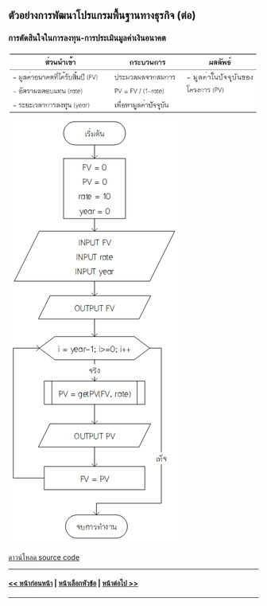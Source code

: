 ## ตัวอย่างการพัฒนาโปรแกรมพื้นฐานทางธุรกิจ (ต่อ)
### การตัดสินใจในการลงทุน-การประเมินมูลค่าเงินอนาคต

<img src=img/0900-5.png>



<img src=img/0905.png>

[ดาวน์โหลด source code](src/ch09_05.cpp)


---
#### [<< หน้าก่อนหน้า](0903-4.md) | [หน้าเลือกหัวข้อ](README.md) | [หน้าต่อไป >>](0903-6.md)
---

